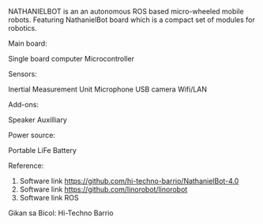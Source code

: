 NATHANIELBOT is an an autonomous ROS based  micro-wheeled mobile robots.
Featuring  NathanielBot board which is a compact set of modules for robotics.

Main board:

Single board computer
Microcontroller

Sensors:

Inertial Measurement Unit
Microphone
USB camera
Wifi/LAN

Add-ons:

Speaker
Auxilliary

Power source:

Portable LiFe Battery


Reference:
1) Software link https://github.com/hi-techno-barrio/NathanielBot-4.0
2) Software link https://github.com/linorobot/linorobot
3) Software link ROS


Gikan sa Bicol:
Hi-Techno Barrio
